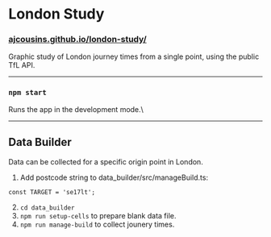 # London Study
### [ajcousins.github.io/london-study/](https://ajcousins.github.io/london-study/)

Graphic study of London journey times from a single point, using the public TfL API.

---
### `npm start`

Runs the app in the development mode.\

---
## Data Builder
Data can be collected for a specific origin point in London.
1. Add postcode string to  data_builder/src/manageBuild.ts:
```
const TARGET = 'se17lt';
```
2. `cd data_builder` 
3. `npm run setup-cells` to prepare blank data file.
4. `npm run manage-build` to collect jounery times.